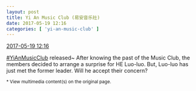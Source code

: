 ```yaml
---
layout: post
title: Yi An Music Club (易安音乐社)
date: 2017-05-19 12:16
categories: [ 'yi-an-music-club' ]
---
```


<div class="weibo-info">
  <a href="http://weibo.com/6094546964/F3OwKxvnC">2017-05-19 12:16</a>
</div>

[#YiAnMusicClub](http://weibo.com/p/100808beae2e3e05b17b64f63ebedca39f19b2) released~ After knowing the past of the Music Club, the members decided to arrange a surprise for HE Luo-luo. But, Luo-luo has just met the former leader. Will he accept their concern?

<!-- more -->

<small>* View multimedia content(s) on the original page.</small>
